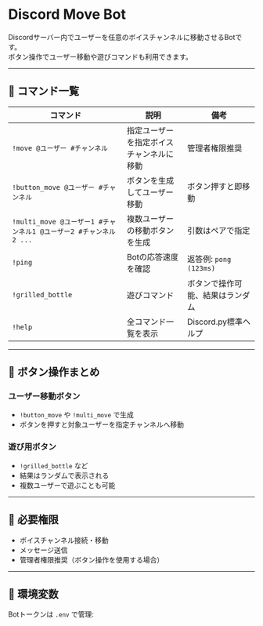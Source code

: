 # Discord Move Bot

Discordサーバー内でユーザーを任意のボイスチャンネルに移動させるBotです。  
ボタン操作でユーザー移動や遊びコマンドも利用できます。

---

## 🔹 コマンド一覧

| コマンド | 説明 | 備考 |
|----------|------|------|
| `!move @ユーザー #チャンネル` | 指定ユーザーを指定ボイスチャンネルに移動 | 管理者権限推奨 |
| `!button_move @ユーザー #チャンネル` | ボタンを生成してユーザー移動 | ボタン押すと即移動 |
| `!multi_move @ユーザー1 #チャンネル1 @ユーザー2 #チャンネル2 ...` | 複数ユーザーの移動ボタンを生成 | 引数はペアで指定 |
| `!ping` | Botの応答速度を確認 | 返答例: `pong (123ms)` |
| `!grilled_bottle` | 遊びコマンド | ボタンで操作可能、結果はランダム |
| `!help` | 全コマンド一覧を表示 | Discord.py標準ヘルプ |

---

## 🔹 ボタン操作まとめ

### ユーザー移動ボタン
- `!button_move` や `!multi_move` で生成  
- ボタンを押すと対象ユーザーを指定チャンネルへ移動  

### 遊び用ボタン
- `!grilled_bottle` など  
- 結果はランダムで表示される  
- 複数ユーザーで遊ぶことも可能  

---

## 🔹 必要権限

- ボイスチャンネル接続・移動
- メッセージ送信
- 管理者権限推奨（ボタン操作を使用する場合）

---

## 🔹 環境変数

Botトークンは `.env` で管理:

